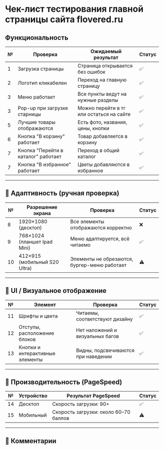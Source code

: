 #  Чек-лист тестирования главной страницы сайта flovered.ru

##  Функциональность

| №  | Проверка                               | Ожидаемый результат                                 | Статус |
|----|----------------------------------------|-----------------------------------------------------|--------|
| 1  | Загрузка страницы                      | Страница открывается без ошибок                     | ✅      |
| 2  | Логотип кликабелен                     | Переход на главную страницу                         | ✅      |
| 3  | Меню работает                          | Все пункты ведут на нужные разделы                  | ✅      |
| 3  | Pop-up при загрузке старницы           | Можно перейти в тг или остаться на сайте            | ✅      |
| 5  | Лучшие товары отображаются             | Есть фото, названия, цены, кнопки                   | ✅      |
| 6  | Кнопка "В корзину" работает            | Товар добавляется в корзину                         | ✅      |
| 7  | Кнопка "Перейти в каталог" работает    | Переход в общий каталог                             | ✅      |
| 7  | Кнопка "В избранное" работает          | Цветы добавляются в избранное                       | ✅      |

---

## 🔹 Адаптивность (ручная проверка)

| №  | Разрешение экрана                     | Проверка                                   | Статус |
|----|----------------------------------------|--------------------------------------------|--------|
| 8  | 1920×1080 (десктоп)                   | Все элементы отображаются корректно        | ❌      |
| 9  | 768×1024 (планшет Ipad Mini)          | Меню адаптируется, всё читаемо             | ✅      |
| 10 | 412×915 (мобильный S20 Ultra)         | Элементы не обрезаются, бургер-меню работает| ⚠️      |

---

## 🔹 UI / Визуальное отображение

| №  | Элемент                                | Проверка                                        | Статус |
|----|-----------------------------------------|-------------------------------------------------|--------|
| 11 | Шрифты и цвета                         | Читаемы, соответствуют дизайну                  | ✅      |
| 12 | Отступы, расположение блоков           | Нет наложений и визуальных багов               | ✅      |
| 13 | Кнопки и интерактивные элементы        | Видны, подсвечиваются при наведении            | ✅      |

---

## 🔹 Производительность (PageSpeed)

| №  | Устройство          | Результат PageSpeed                            | Статус |
|----|---------------------|-------------------------------------------------|--------|
| 14 | Десктоп             | Скорость загрузки: 90+                         | ✅      |
| 15 | Мобильный           | Скорость загрузки: около 60–70 баллов          | ⚠️      |

---

## 📌 Комментарии





